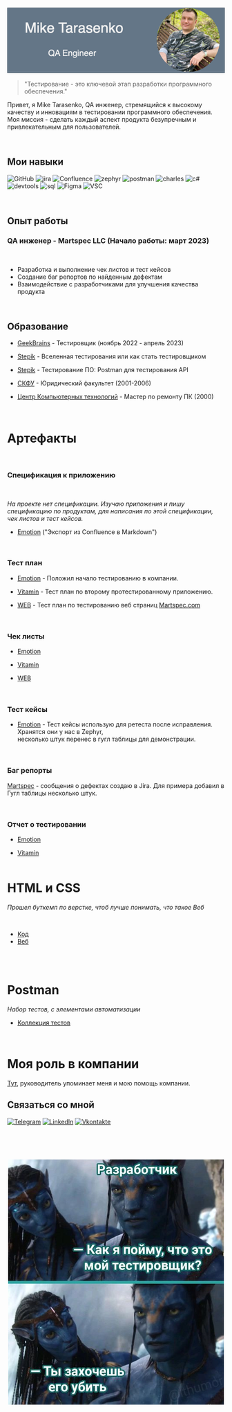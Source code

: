 [![MyHeader.png](https://github.com/Mixarder/Mixarder/blob/main/assets/myHeader.png)](https://github.com/Mixarder)

> "Тестирование - это ключевой этап разработки программного обеспечения."

Привет, я Mike Tarasenko, QA инженер, стремящийся к высокому качеству и инновациям в тестировании программного обеспечения. Моя миссия - сделать каждый аспект продукта безупречным и привлекательным для пользователей.

<br>



## Мои навыки

![GitHub](https://img.shields.io/badge/-Git-090909?style=for-the-badge&logo=Github)
![jira](https://img.shields.io/badge/-jira-090909?style=for-the-badge&logo=jira&logoColor=blue)
![Confluence](https://img.shields.io/badge/-Confluence-090909?style=for-the-badge&logo=confluence&logoColor=blue)
![zephyr](https://img.shields.io/badge/-zephyr-090909?style=for-the-badge&logo=atlassian&logoColor=blue)
![postman](https://img.shields.io/badge/-postman-090909?style=for-the-badge&logo=postman)
![charles](https://img.shields.io/badge/-charles-090909?style=for-the-badge&logo=)
![c#](https://img.shields.io/badge/-C%23-090909?style=for-the-badge&logo=C)
![devtools](https://img.shields.io/badge/-devtools-090909?style=for-the-badge&logo=googlechrome&logoColor=grey)
![sql](https://img.shields.io/badge/-mysql-090909?style=for-the-badge&logo=mysql)
![Figma](https://img.shields.io/badge/-Figma-090909?style=for-the-badge&logo=Figma)
![VSC](https://img.shields.io/badge/-VSC-090909?style=for-the-badge&logo=visualStudioCode&logoColor=blue)
<!-- ![IDEA](https://img.shields.io/badge/-IntelliJ_IDEA-090909?style=for-the-badge&logo=intellijidea) -->
<!-- ![Selenide](https://img.shields.io/badge/-selenide-090909?style=for-the-badge&logo=selenium) -->
<!-- ![gradle](https://img.shields.io/badge/-gradle-090909?style=for-the-badge&logo=gradle&logoColor=blue) -->

<br>

## Опыт работы

### QA инженер - Martspec LLC (Начало работы: март 2023)

<br>

- Разработка и выполнение чек листов и тест кейсов
- Создание баг репортов по найденным дефектам
- Взаимодействие с разработчиками для улучшения качества продукта
<!-- - Создание и поддержка автоматизированных тестов -->
<br>

## Образование

- [GeekBrains](https://github.com/Mixarder/Mixarder/blob/main/assets/diplomGB.png) - Тестировщик (ноябрь 2022 - апрель 2023)
- [Stepik](https://stepik.org/cert/1935118) - Вселенная тестирования или как стать тестировщиком
- [Stepik](https://stepik.org/cert/1939167) - Тестирование ПО: Postman для тестирования API

- [СКФУ](https://github.com/Mixarder/Mixarder/blob/main/assets/skfu.png) - Юридический факультет (2001-2006)
- [Центр Компьютерных технологий]() - Мастер по ремонту ПК (2000)

<br>

# Артефакты

<br>

### **Спецификация к приложению**

<br>

*На проекте нет спецификации. Изучаю приложения и пишу спецификацию по продуктам, для написания по этой спецификации, чек листов и тест кейсов.*

- [Emotion](https://github.com/Mixarder/Mixarder/blob/main/artefact/Emotion.md) ("Экспорт из Confluence в Markdown")

<br>

### **Тест план**

- [Emotion](https://github.com/Mixarder/Mixarder/blob/main/artefact/EmotionTestPlan.md) - Положил начало тестированию в компании.

- [Vitamin](https://github.com/Mixarder/Mixarder/blob/main/artefact/Vitamin_TestPlan.md) - Тест план по второму протестированному приложению.

- [WEB](https://github.com/Mixarder/Mixarder/blob/main/artefact/Web_TestPlan.md) - Тест план по тестированию веб страниц [Martspec.com](https://martspec.com)
 <br>

### **Чек листы**

- [Emotion](https://docs.google.com/spreadsheets/d/1OZubMCnl1pbZCLxDI4emdeFgaY2itGqePED_JuvEDv8/edit?usp=sharing) 

- [Vitamin](https://docs.google.com/spreadsheets/d/1_aQKvt4SWxL3eLpHKZwPYK7MHqhr2urCyvdOFEPprJE/edit?usp=sharing) 

- [WEB](https://docs.google.com/spreadsheets/d/1rDng-XWcmsgUr_ThcolIkHFFa6WycJEZiWJvq825iko/edit?usp=sharing)

<br>

### **Тест кейсы**

- [Emotion](https://docs.google.com/spreadsheets/d/1ijUcIafTTJ8n7wXpHnUkmc9Cv7rzhq0mx-89DPYoBPA/edit?usp=sharing) - Тест кейсы использую для ретеста  после исправления. Хранятся они у нас в Zephyr,<br> несколько штук перенес в гугл таблицы для демонстрации.

<br>

### **Баг репорты**

[Martspec](https://docs.google.com/spreadsheets/d/1BJWbksLevkoyypaeEhppVwaMcPP3iMSkYI2Fy9lo5iQ/edit?usp=sharing) - сообщения о дефектах создаю в Jira. Для примера добавил в Гугл таблицы несколько штук.

<br>

### **Отчет о тестировании**

- [Emotion](https://github.com/Mixarder/Mixarder/blob/main/artefact/EmotionTestReport.md) 

- [Vitamin](https://github.com/Mixarder/Mixarder/blob/main/artefact/Vitamin_TestReport.md)
<br><br>

<!-- # **Автоматизация тестирования**

*Паралельно с выполнением своих обязанностей, осваиваю автоматизацию, что бы автоматизировать рутинные задачи.*<br>
Тесты пишу на языке **JAVA** в **IntelliJ IDEA CE** для сборки использую **Gradle**<br>

<br>

### Авто-тест на проверку тегов title и meta

1. Проверка тегов title и meta для страниц содержащихся в дропдаун "О Нас" на Главной странице.
2. Тестирование в Локализациях: RU, EN, UK, DE, FR

- [MartspecAutoTests](https://github.com/Mixarder/MartspecAutoTests)

### Скрипт на проверку рабочих ссылок sitemap.xml

- [скрипт](https://github.com/Mixarder/check_sitemap_links_TEST)
<br><br><br> -->

# **HTML и CSS**

*Прошел буткемп по верстке, чтоб лучше понимать, что такое Веб*

<br>

- [Код](https://github.com/Mixarder/Mixarder.github.io)
- [Веб](https://mixarder.github.io/)

<br>
<br>

# Postman

*Набор тестов, с элементами автоматизации*

- [Коллекция тестов](https://github.com/Mixarder/Postman_Traning_DummyAPI)

 <br>

# Моя роль в компании

[Тут](https://www.linkedin.com/posts/martspec_it-sturtup-sturtups-activity-7104478234242691072-rezh/?utm_source=share&utm_medium=member_ios), руководитель упоминает меня и мою помощь компании.


## Связаться со мной

[![Telegram](https://img.shields.io/badge/-Telegram-090909?style=for-the-badge&logo=telegram&logoColor=27A0D9)](https://t.me/Mixard)
[![LinkedIn](https://img.shields.io/badge/-LinkedIn-090909?style=for-the-badge&logo=linkedin&logoColor=007BB6)](https://www.linkedin.com/in/mike-tarasenko-qa/)
[![Vkontakte](https://img.shields.io/badge/-Vkontakte-090909?style=for-the-badge&logo=Vk&logoColor=4F7DB3)](https://vk.com/shadowtenka)

<br>
<br>
<br>


<div style="text-align:center">

  [![Fun.png](https://github.com/Mixarder/Mixarder/blob/main/assets/fun.png)](https://github.com/Mixarder)

</div>